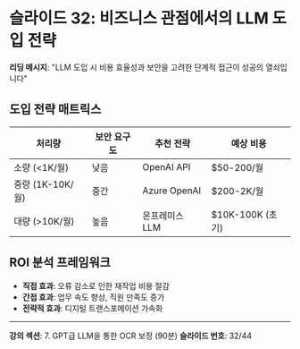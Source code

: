 # 슬라이드 32: 비즈니스 관점에서의 LLM 도입 전략

**리딩 메시지**: "LLM 도입 시 비용 효율성과 보안을 고려한 단계적 접근이 성공의 열쇠입니다"

## 도입 전략 매트릭스

| 처리량 | 보안 요구도 | 추천 전략 | 예상 비용 |
|--------|-------------|-----------|-----------|
| 소량 (<1K/월) | 낮음 | OpenAI API | $50-200/월 |
| 중량 (1K-10K/월) | 중간 | Azure OpenAI | $200-2K/월 |
| 대량 (>10K/월) | 높음 | 온프레미스 LLM | $10K-100K (초기) |

## ROI 분석 프레임워크

- **직접 효과**: 오류 감소로 인한 재작업 비용 절감
- **간접 효과**: 업무 속도 향상, 직원 만족도 증가
- **전략적 효과**: 디지털 트랜스포메이션 가속화

---

**강의 섹션**: 7. GPT급 LLM을 통한 OCR 보정 (90분)
**슬라이드 번호**: 32/44

